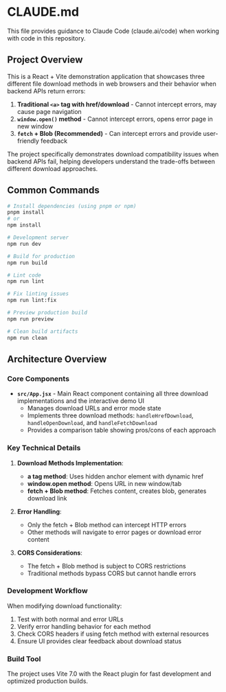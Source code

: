 # CLAUDE.md

This file provides guidance to Claude Code (claude.ai/code) when working with code in this repository.

## Project Overview

This is a React + Vite demonstration application that showcases three different file download methods in web browsers and their behavior when backend APIs return errors:

1. **Traditional `<a>` tag with href/download** - Cannot intercept errors, may cause page navigation
2. **`window.open()` method** - Cannot intercept errors, opens error page in new window
3. **`fetch` + Blob (Recommended)** - Can intercept errors and provide user-friendly feedback

The project specifically demonstrates download compatibility issues when backend APIs fail, helping developers understand the trade-offs between different download approaches.

## Common Commands

```bash
# Install dependencies (using pnpm or npm)
pnpm install
# or
npm install

# Development server
npm run dev

# Build for production
npm run build

# Lint code
npm run lint

# Fix linting issues
npm run lint:fix

# Preview production build
npm run preview

# Clean build artifacts
npm run clean
```

## Architecture Overview

### Core Components

- **`src/App.jsx`** - Main React component containing all three download implementations and the interactive demo UI
  - Manages download URLs and error mode state
  - Implements three download methods: `handleHrefDownload`, `handleOpenDownload`, and `handleFetchDownload`
  - Provides a comparison table showing pros/cons of each approach

### Key Technical Details

1. **Download Methods Implementation**:
   - **a tag method**: Uses hidden anchor element with dynamic href
   - **window.open method**: Opens URL in new window/tab
   - **fetch + Blob method**: Fetches content, creates blob, generates download link

2. **Error Handling**:
   - Only the fetch + Blob method can intercept HTTP errors
   - Other methods will navigate to error pages or download error content

3. **CORS Considerations**:
   - The fetch + Blob method is subject to CORS restrictions
   - Traditional methods bypass CORS but cannot handle errors

### Development Workflow

When modifying download functionality:
1. Test with both normal and error URLs
2. Verify error handling behavior for each method
3. Check CORS headers if using fetch method with external resources
4. Ensure UI provides clear feedback about download status

### Build Tool

The project uses Vite 7.0 with the React plugin for fast development and optimized production builds.